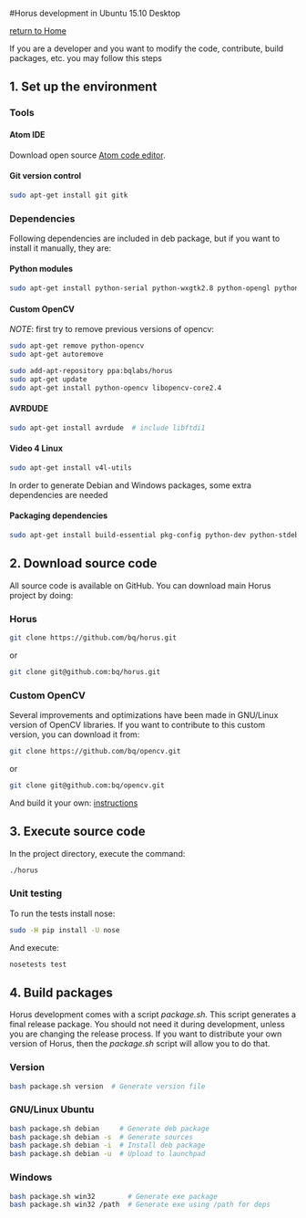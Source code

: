 #Horus development in Ubuntu 15.10 Desktop

[return to Home](../../README.md)

If you are a developer and you want to modify the code, contribute, build packages, etc. you may follow this steps

## 1. Set up the environment

### Tools

#### Atom IDE
Download open source [Atom code editor](https://atom.io/).

#### Git version control
```bash
sudo apt-get install git gitk
```

### Dependencies

Following dependencies are included in deb package, but if you want to install it manually, they are:

#### Python modules
```bash
sudo apt-get install python-serial python-wxgtk2.8 python-opengl python-pyglet python-numpy python-scipy python-matplotlib
```

#### Custom OpenCV

*NOTE*: first try to remove previous versions of opencv:

```bash
sudo apt-get remove python-opencv
sudo apt-get autoremove
```

```bash
sudo add-apt-repository ppa:bqlabs/horus
sudo apt-get update
sudo apt-get install python-opencv libopencv-core2.4
```

#### AVRDUDE
```bash
sudo apt-get install avrdude  # include libftdi1
```

#### Video 4 Linux
```bash
sudo apt-get install v4l-utils
```

In order to generate Debian and Windows packages, some extra dependencies are needed

#### Packaging dependencies
```bash
sudo apt-get install build-essential pkg-config python-dev python-stdeb p7zip-full curl nsis
```

## 2. Download source code

All source code is available on GitHub. You can download main Horus project by doing:

### Horus
```bash
git clone https://github.com/bq/horus.git
```
or
```bash
git clone git@github.com:bq/horus.git
```

### Custom OpenCV

Several improvements and optimizations have been made in GNU/Linux version of OpenCV libraries. If you want to contribute to this custom version, you can download it from:

```bash
git clone https://github.com/bq/opencv.git
```
or
```bash
git clone git@github.com:bq/opencv.git
```

And build it your own: [instructions](https://github.com/bqlabs/opencv/wiki/Build)

## 3. Execute source code

In the project directory, execute the command:

```bash
./horus
```

### Unit testing

To run the tests install nose:

```bash
sudo -H pip install -U nose
```

And execute:

```bash
nosetests test
```

## 4. Build packages

Horus development comes with a script *package.sh*. This script generates a final release package. You should not need it during development, unless you are changing the release process. If you want to distribute your own version of Horus, then the *package.sh* script will allow you to do that.

### Version
```bash
bash package.sh version  # Generate version file
```

### GNU/Linux Ubuntu
```bash
bash package.sh debian     # Generate deb package
bash package.sh debian -s  # Generate sources
bash package.sh debian -i  # Install deb package
bash package.sh debian -u  # Upload to launchpad
```

### Windows
```bash
bash package.sh win32        # Generate exe package
bash package.sh win32 /path  # Generate exe using /path for deps
```
